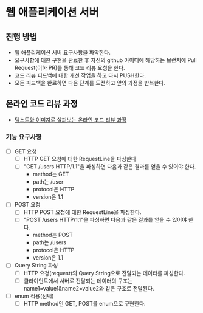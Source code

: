 # 웹 애플리케이션 서버
## 진행 방법
* 웹 애플리케이션 서버 요구사항을 파악한다.
* 요구사항에 대한 구현을 완료한 후 자신의 github 아이디에 해당하는 브랜치에 Pull Request(이하 PR)를 통해 코드 리뷰 요청을 한다.
* 코드 리뷰 피드백에 대한 개선 작업을 하고 다시 PUSH한다.
* 모든 피드백을 완료하면 다음 단계를 도전하고 앞의 과정을 반복한다.

## 온라인 코드 리뷰 과정
* [텍스트와 이미지로 살펴보는 온라인 코드 리뷰 과정](https://github.com/next-step/nextstep-docs/tree/master/codereview)

### 기능 요구사항
- [ ] GET 요청
  - [ ] HTTP GET 요청에 대한 RequestLine을 파싱한다
  - [ ]  "GET /users HTTP/1.1"을 파싱하면 다음과 같은 결과를 얻을 수 있어야 한다.
      - method는 GET
      - path는 /user
      - protocol은 HTTP
      - version은 1.1
- [ ] POST 요청
  - [ ] HTTP POST 요청에 대한 RequestLine을 파싱한다.
  - [ ] "POST /users HTTP/1.1"을 파싱하면 다음과 같은 결과를 얻을 수 있어야 한다.
    - method는 POST
    - path는 /users
    - protocol은 HTTP
    - version은 1.1
- [ ] Query String 파싱
  - [ ] HTTP 요청(request)의 Query String으로 전달되는 데이터를 파싱한다.
  - [ ] 클라이언트에서 서버로 전달되는 데이터의 구조는 name1=value1&name2=value2와 같은 구조로 전달된다.
- [ ] enum 적용(선택)
  - [ ] HTTP method인 GET, POST를 enum으로 구현한다.